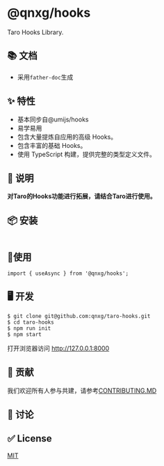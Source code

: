 # @qnxg/hooks

Taro Hooks Library.

## 📚 文档

* 采用`father-doc`生成

## ✨ 特性

* 基本同步自@umijs/hooks
* 易学易用
* 包含大量提炼自应用的高级 Hooks。
* 包含丰富的基础 Hooks。
* 使用 TypeScript 构建，提供完整的类型定义文件。

## 📣 说明

**对Taro的Hooks功能进行拓展，请结合Taro进行使用。**


## 📦 安装

```

```

## 🔨使用

```
import { useAsync } from '@qnxg/hooks';
```

## 🖥 开发

```
$ git clone git@github.com:qnxg/taro-hooks.git
$ cd taro-hooks
$ npm run init
$ npm start
```
打开浏览器访问 http://127.0.0.1:8000

## 🤝 贡献

我们欢迎所有人参与共建，请参考[CONTRIBUTING.MD](https://github.com/umijs/hooks/blob/master/CONTRIBUTING.MD)

## 👥 讨论



## ✅ License

[MIT](https://github.com/qnxg/taro-hooks/blob/master/LICENSE)